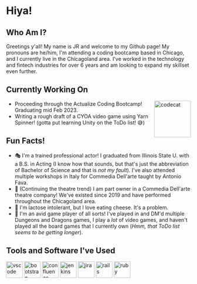# Hiya!

## Who Am I?
Greetings y'all! My name is JR and welcome to my Github page! My pronouns are he/him, I'm attending a coding bootcamp based in Chicago, and I currently live in the Chicagoland area. I've worked in the technology and fintech industries for over 6 years and am looking to expand my skillset even further.

## Currently Working On
<p>
<img align="right" src="https://media.tenor.com/y2JXkY1pXkwAAAAM/cat-computer.gif" alt="codecat" width="100" height="100"/>
</p>

- Proceeding through the Actualize Coding Bootcamp! Graduating mid Feb 2023.
- Writing a rough draft of a CYOA video game using Yarn Spinner! (gotta put learning Unity on the ToDo list! 😅)

## Fun Facts!
- 🎭 I'm a trained professional actor!  I graduated from Illinois State U. with a B.S. in Acting (I know how that sounds, but that's just the abbreviation of Bachelor of Science and that is *not my fault*). I've also attended multiple workshops in Italy for Commedia Dell'arte taught by Antonio Fava.
- 👺 (Continuing the theatre trend) I am part owner in a Commedia Dell'arte theatre company! We've existed since 2019 and have performed throughout the Chicagoland area.
- 🧀 I'm lactose intolerant, but I love eating cheese. It's a problem.
- 🎲 I'm an avid game player of all sorts! I've played in and DM'd multiple Dungeons and Dragons games, I play a *lot* of video games, and haven't played all the board games that I currently own (*Hmm, that ToDo list seems to be getting longer*).


## Tools and Software I've Used
<p align="left">
<img src="https://cdn.jsdelivr.net/gh/devicons/devicon/icons/vscode/vscode-original-wordmark.svg" alt="vscode" width="45" height="45"/>
<img src="https://cdn.jsdelivr.net/gh/devicons/devicon/icons/bootstrap/bootstrap-original-wordmark.svg" alt="bootstrap" width="45" height="45"/>
<img src="https://cdn.jsdelivr.net/gh/devicons/devicon/icons/confluence/confluence-original-wordmark.svg" alt="confluence" width="45" height="45"/>
<img src="https://cdn.jsdelivr.net/gh/devicons/devicon/icons/jenkins/jenkins-original.svg" alt="jenkins" width="45" height="45"/>
<img src="https://cdn.jsdelivr.net/gh/devicons/devicon/icons/jira/jira-original-wordmark.svg" alt="jira" width="45" height="45"/>
<img src="https://cdn.jsdelivr.net/gh/devicons/devicon/icons/rails/rails-plain-wordmark.svg" alt="rails" width="45" height="45"/>
<img src="https://cdn.jsdelivr.net/gh/devicons/devicon/icons/ruby/ruby-plain-wordmark.svg" alt="ruby" width="45" height="45"/>
</p>

<!--
**JRisJunior/jrisjunior** is a ✨ _special_ ✨ repository because its `README.md` (this file) appears on your GitHub profile.

Here are some ideas to get you started:

- 🔭 I’m currently working on ...
- 🌱 I’m currently learning ...
- 👯 I’m looking to collaborate on ...
- 🤔 I’m looking for help with ...
- 💬 Ask me about ...
- 📫 How to reach me: ...
- 😄 Pronouns: ...
- ⚡ Fun fact: ...
-->
